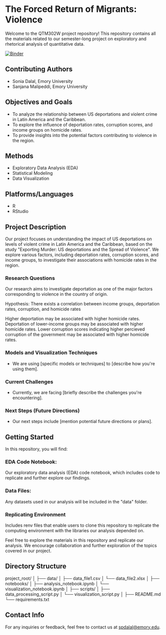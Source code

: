 # The Forced Return of Migrants: Violence
Welcome to the QTM302W project repository! This repository contains all the materials related to our semester-long project on exploratory and rhetorical analysis of quantitative data.

[![Binder](http://mybinder.org/badge_logo.svg)](http://mybinder.org/v2/gh/soniaadalal/QTM302W/main?urlpath=rstudio)

## Contributing Authors

- Sonia Dalal, Emory University
- Sanjana Malipeddi, Emory University

## Objectives and Goals

- To analyze the relationship between US deportations and violent crime in Latin America and the Caribbean.
- To explore the influence of deportation rates, corruption scores, and income groups on homicide rates.
- To provide insights into the potential factors contributing to violence in the region.

## Methods

- Exploratory Data Analysis (EDA)
- Statistical Modeling
- Data Visualization

## Platforms/Languages

- R
- RStudio

## Project Description

Our project focuses on understanding the impact of US deportations on levels of violent crime in Latin America and the Caribbean, based on the study "Exporting Murder: US deportations and the Spread of Violence". We explore various factors, including deportation rates, corruption scores, and income groups, to investigate their associations with homicide rates in the region.

### Research Questions

Our research aims to investigate deportation as one of the major factors corresponding to violence in the country of origin. 

Hypothesis: There exists a correlation between income groups, deportation rates, corruption, and  homicide rates

Higher deportation may be associated with higher homicide rates. 
Deportation of lower-income groups may be associated with higher homicide rates. 
Lower corruption scores indicating higher percieved corruption of the government may be associated with higher homicide rates. 

### Models and Visualization Techniques
- We are using [specific models or techniques] to [describe how you're using them].

### Current Challenges
- Currently, we are facing [briefly describe the challenges you're encountering].

### Next Steps (Future Directions)
- Our next steps include [mention potential future directions or plans].

## Getting Started

In this repository, you will find:

###  EDA Code Notebook: 
Our exploratory data analysis (EDA) code notebook, which includes code to replicate and further explore our findings.
### Data Files: 
Any datasets used in our analysis will be included in the "data" folder.
### Replicating Environment
Includes renv files that enable users to clone this repository to replicate the computing environment with the libraries our analysis depended on.

Feel free to explore the materials in this repository and replicate our analysis. We encourage collaboration and further exploration of the topics covered in our project.

## Directory Structure
project_root/
│
├── data/
│ ├── data_file1.csv
│ └── data_file2.xlsx
│
├── notebooks/
│ ├── analysis_notebook.ipynb
│ └── visualization_notebook.ipynb
│
├── scripts/
│ ├── data_processing_script.py
│ └── visualization_script.py
│
├── README.md
└── requirements.txt

## Contact Info

For any inquiries or feedback, feel free to contact us at spdalal@emory.edu.










